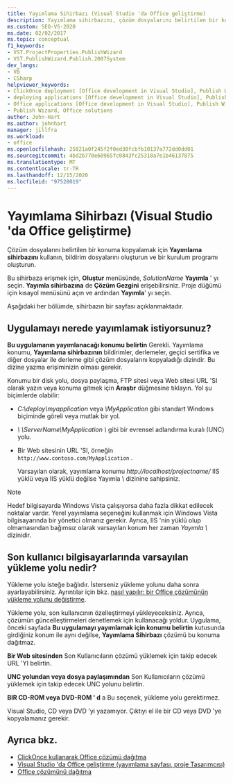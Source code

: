 ```yaml
---
title: Yayımlama Sihirbazı (Visual Studio 'da Office geliştirme)
description: Yayımlama sihirbazını, çözüm dosyalarını belirtilen bir konuma kopyalamak, bildirim dosyalarını oluşturmak ve Visual Studio 'da bir kurulum programı oluşturmak için nasıl kullanabileceğinizi öğrenin.
ms.custom: SEO-VS-2020
ms.date: 02/02/2017
ms.topic: conceptual
f1_keywords:
- VST.ProjectProperties.PublishWizard
- VST.PublishWizard.Publish.2007System
dev_langs:
- VB
- CSharp
helpviewer_keywords:
- ClickOnce deployment [Office development in Visual Studio], Publish Wizard
- deploying applications [Office development in Visual Studio], Publish Wizard
- Office applications [Office development in Visual Studio], Publish Wizard
- Publish Wizard, Office solutions
author: John-Hart
ms.author: johnhart
manager: jillfra
ms.workload:
- office
ms.openlocfilehash: 25821a0f245f2f0ed30fcbfb10137a772dd0dd01
ms.sourcegitcommit: 4bd2b770e60965fc0843fc25318a7e1b46137875
ms.translationtype: MT
ms.contentlocale: tr-TR
ms.lasthandoff: 12/15/2020
ms.locfileid: "97528019"
---
```

# <a name="publish-wizard-office-development-in-visual-studio"></a>Yayımlama Sihirbazı (Visual Studio 'da Office geliştirme)
  Çözüm dosyalarını belirtilen bir konuma kopyalamak için **Yayımlama sihirbazını** kullanın, bildirim dosyalarını oluşturun ve bir kurulum programı oluşturun.

 Bu sihirbaza erişmek için, **Oluştur** menüsünde, *SolutionName* **Yayımla** ' yı seçin. **Yayımla sihirbazına** de **Çözüm Gezgini** erişebilirsiniz. Proje düğümü için kısayol menüsünü açın ve ardından **Yayımla**' yı seçin.

 Aşağıdaki her bölümde, sihirbazın bir sayfası açıklanmaktadır.

## <a name="where-do-you-want-to-publish-the-application"></a>Uygulamayı nerede yayımlamak istiyorsunuz?
 **Bu uygulamanın yayımlanacağı konumu belirtin** Gerekli. Yayımlama konumu, **Yayımlama sihirbazının** bildirimler, derlemeler, geçici sertifika ve diğer dosyalar ile derleme gibi çözüm dosyalarını kopyaladığı dizindir. Bu dizine yazma erişiminizin olması gerekir.

 Konumu bir disk yolu, dosya paylaşma, FTP sitesi veya Web sitesi URL 'SI olarak yazın veya konuma gitmek için **Araştır** düğmesine tıklayın. Yol şu biçimlerde olabilir:

- *C:\deploy\myapplication* veya *\MyApplication* gibi standart Windows biçiminde göreli veya mutlak bir yol.

- *\\ \ServerName\MyApplication \\* gibi bir evrensel adlandırma kuralı (UNC) yolu.

- Bir Web sitesinin URL 'SI, örneğin `http://www.contoso.com/MyApplication` .

  Varsayılan olarak, yayımlama konumu *http://localhost/projectname/* IIS yüklü veya IIS yüklü değilse Yayımla \ dizinine sahipsiniz.

> [!NOTE]
> Hedef bilgisayarda Windows Vista çalışıyorsa daha fazla dikkat edilecek noktalar vardır. Yerel yayımlama seçeneğini kullanmak için Windows Vista bilgisayarında bir yönetici olmanız gerekir. Ayrıca, IIS 'nin yüklü olup olmamasından bağımsız olarak varsayılan konum her zaman *Yayımla \\* dizinidir.

## <a name="what-is-the-default-installation-path-on-end-user-computers"></a>Son kullanıcı bilgisayarlarında varsayılan yükleme yolu nedir?
 Yükleme yolu isteğe bağlıdır. İsterseniz yükleme yolunu daha sonra ayarlayabilirsiniz. Ayrıntılar için bkz. [nasıl yapılır: bir Office çözümünün yükleme yolunu değiştirme](/previous-versions/bb608626(v=vs.110)).

 Yükleme yolu, son kullanıcının özelleştirmeyi yükleyeceksiniz. Ayrıca, çözümün güncelleştirmeleri denetlemek için kullanacağı yoldur. Uygulama, önceki sayfada **Bu uygulamayı yayımlamak için konumu belirtin** kutusunda girdiğiniz konum ile aynı değilse, **Yayımlama Sihirbazı** çözümü bu konuma dağıtmaz.

 **Bir Web sitesinden** Son Kullanıcıların çözümü yüklemek için takip edecek URL 'YI belirtin.

 **UNC yolundan veya dosya paylaşımından** Son Kullanıcıların çözümü yüklemek için takip edecek UNC yolunu belirtin.

 **BIR CD-ROM veya DVD-ROM ' d** a Bu seçenek, yükleme yolu gerektirmez.

 Visual Studio, CD veya DVD 'yi yazamıyor. Çıktıyı el ile bir CD veya DVD 'ye kopyalamanız gerekir.

## <a name="see-also"></a>Ayrıca bkz.
- [ClickOnce kullanarak Office çözümü dağıtma](../vsto/deploying-an-office-solution-by-using-clickonce.md)
- [Visual Studio 'da Office geliştirme &#40;yayımlama sayfası, proje Tasarımcısı&#41;](../vsto/publish-page-project-designer-office-development-in-visual-studio.md)
- [Office çözümünü dağıtma](../vsto/deploying-an-office-solution.md)